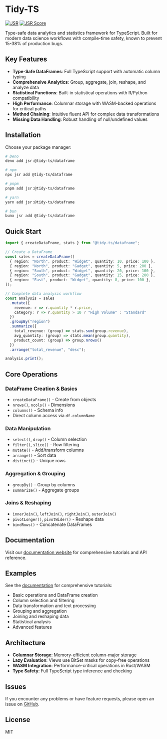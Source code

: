 # Tidy-TS

[![JSR](https://jsr.io/badges/@tidy-ts/dataframe)](https://jsr.io/@tidy-ts/dataframe)
[![JSR Score](https://jsr.io/badges/@tidy-ts/dataframe/score)](https://jsr.io/@tidy-ts/dataframe)

Type-safe data analytics and statistics framework for TypeScript. Built for modern data science workflows with compile-time safety, known to prevent 15-38% of production bugs.

## Key Features

- **Type-Safe DataFrames**: Full TypeScript support with automatic column typing
- **Comprehensive Analytics**: Group, aggregate, join, reshape, and analyze data
- **Statistical Functions**: Built-in statistical operations with R/Python compatibility
- **High Performance**: Columnar storage with WASM-backed operations for critical paths
- **Method Chaining**: Intuitive fluent API for complex data transformations
- **Missing Data Handling**: Robust handling of null/undefined values

## Installation

Choose your package manager:

```bash
# Deno
deno add jsr:@tidy-ts/dataframe

# npm
npx jsr add @tidy-ts/dataframe

# pnpm
pnpm add jsr:@tidy-ts/dataframe

# yarn
yarn add jsr:@tidy-ts/dataframe

# bun
bunx jsr add @tidy-ts/dataframe
```

## Quick Start

```typescript
import { createDataFrame, stats } from "@tidy-ts/dataframe";

// Create a DataFrame
const sales = createDataFrame([
  { region: "North", product: "Widget", quantity: 10, price: 100 },
  { region: "North", product: "Gadget", quantity: 5, price: 200 },
  { region: "South", product: "Widget", quantity: 20, price: 100 },
  { region: "South", product: "Gadget", quantity: 15, price: 200 },
  { region: "East", product: "Widget", quantity: 8, price: 100 },
]);

// Complete data analysis workflow
const analysis = sales
  .mutate({ 
    revenue: r => r.quantity * r.price,
    category: r => r.quantity > 10 ? "High Volume" : "Standard"
  })
  .groupBy("region")
  .summarize({
    total_revenue: (group) => stats.sum(group.revenue),
    avg_quantity: (group) => stats.mean(group.quantity),
    product_count: (group) => group.nrows()
  })
  .arrange("total_revenue", "desc");

analysis.print();
```
## Core Operations

### DataFrame Creation & Basics
- `createDataFrame()` - Create from objects
- `nrows()`, `ncols()` - Dimensions
- `columns()` - Schema info
- Direct column access via `df.columnName`

### Data Manipulation
- `select()`, `drop()` - Column selection
- `filter()`, `slice()` - Row filtering
- `mutate()` - Add/transform columns
- `arrange()` - Sort data
- `distinct()` - Unique rows

### Aggregation & Grouping
- `groupBy()` - Group by columns
- `summarize()` - Aggregate groups

### Joins & Reshaping
- `innerJoin()`, `leftJoin()`, `rightJoin()`, `outerJoin()`
- `pivotLonger()`, `pivotWider()` - Reshape data
- `bindRows()` - Concatenate DataFrames

## Documentation

Visit our [documentation website](https://jtmenchaca.github.io/tidy-ts/) for comprehensive tutorials and API reference.

## Examples

See the [documentation](https://jtmenchaca.github.io/tidy-ts/) for comprehensive tutorials:

- Basic operations and DataFrame creation
- Column selection and filtering
- Data transformation and text processing
- Grouping and aggregation
- Joining and reshaping data
- Statistical analysis
- Advanced features


## Architecture

- **Columnar Storage**: Memory-efficient column-major storage
- **Lazy Evaluation**: Views use BitSet masks for copy-free operations
- **WASM Integration**: Performance-critical operations in Rust/WASM
- **Type Safety**: Full TypeScript type inference and checking

## Issues

If you encounter any problems or have feature requests, please open an issue on [GitHub](https://github.com/jtmenchaca/tidy-ts/issues).

## License

MIT